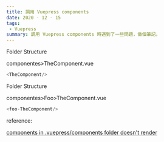 ```yaml
---
title: 調用 Vuepress components 
date: 2020 - 12 - 15
tags:
 - Vuepress
summary: 調用 Vuepress components 時遇到了一些問題，做個筆記。
---
```


Folder Structure

componentes>TheComponent.vue

```js
<TheComponent/>
```

Folder Structure

componentes>Foo>TheComponent.vue

```js
<foo-TheComponent/>
```

reference:

[components in .vuepress/components folder doesn't render](https://stackoverflow.com/questions/55125776/components-in-vuepress-components-folder-doesnt-render)